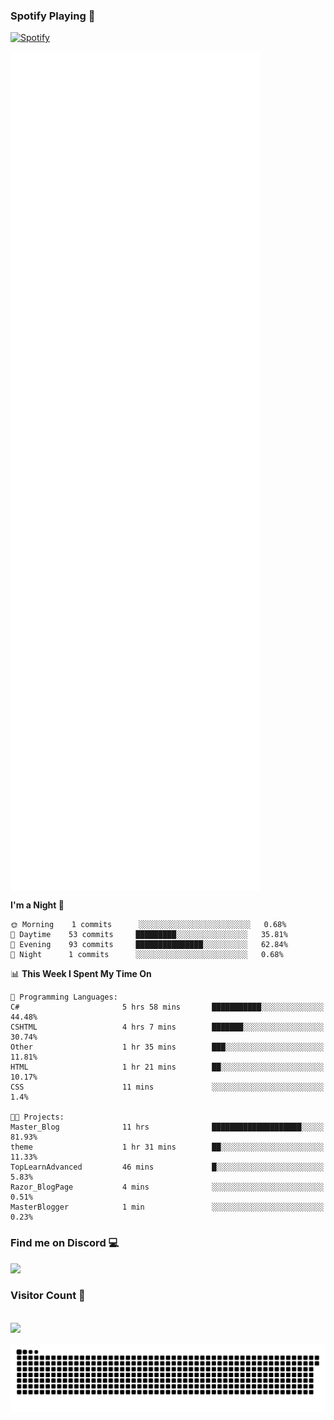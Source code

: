 ### Spotify Playing 🎵
[![Spotify](https://spotify-livestats-callme-milad.vercel.app/api/spotify)](https://open.spotify.com/user/314mrt6dxn5cqoxklh3thbwlr6by)

<img align="center" src="/github-metrics.svg" alt="Metrics" width="400">

<!--START_SECTION:waka-->
**I'm a Night 🦉** 

```text
🌞 Morning    1 commits      ░░░░░░░░░░░░░░░░░░░░░░░░░   0.68% 
🌆 Daytime    53 commits     █████████░░░░░░░░░░░░░░░░   35.81% 
🌃 Evening    93 commits     ███████████████░░░░░░░░░░   62.84% 
🌙 Night      1 commits      ░░░░░░░░░░░░░░░░░░░░░░░░░   0.68%

```


📊 **This Week I Spent My Time On** 

```text
💬 Programming Languages: 
C#                       5 hrs 58 mins       ███████████░░░░░░░░░░░░░░   44.48% 
CSHTML                   4 hrs 7 mins        ███████░░░░░░░░░░░░░░░░░░   30.74% 
Other                    1 hr 35 mins        ███░░░░░░░░░░░░░░░░░░░░░░   11.81% 
HTML                     1 hr 21 mins        ██░░░░░░░░░░░░░░░░░░░░░░░   10.17% 
CSS                      11 mins             ░░░░░░░░░░░░░░░░░░░░░░░░░   1.4%

🐱‍💻 Projects: 
Master_Blog              11 hrs              ████████████████████░░░░░   81.93% 
theme                    1 hr 31 mins        ██░░░░░░░░░░░░░░░░░░░░░░░   11.33% 
TopLearnAdvanced         46 mins             █░░░░░░░░░░░░░░░░░░░░░░░░   5.83% 
Razor_BlogPage           4 mins              ░░░░░░░░░░░░░░░░░░░░░░░░░   0.51% 
MasterBlogger            1 min               ░░░░░░░░░░░░░░░░░░░░░░░░░   0.23%

```


<!--END_SECTION:waka-->

### Find me on Discord 💻
<a href="https://discord.gg/t35EjYprS6" rel="nofollow"> 
  <img src="https://discord.c99.nl/widget/theme-3/977957889358573609.png" data-canonical-src="https://discord.c99.nl/widget/theme-3/977957889358573609.png" style="max-width: 100%;"></a>

### Visitor Count 🔢
<p align="left"> 
  <br>
  <img src="https://profile-counter.glitch.me/callme-devil/count.svg" />
</p>

<img src="https://github.com/callme-devil/callme-devil/blob/output/github-contribution-grid-snake.svg" alt="snake" style="max-width: 100%;">
